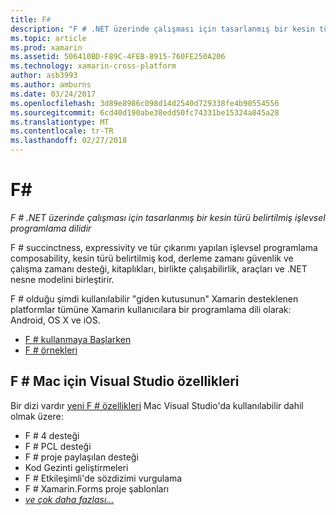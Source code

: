 ```yaml
---
title: F#
description: "F # .NET üzerinde çalışması için tasarlanmış bir kesin türü belirtilmiş işlevsel programlama dilidir"
ms.topic: article
ms.prod: xamarin
ms.assetid: 506410BD-F89C-4FEB-8915-760FE250A206
ms.technology: xamarin-cross-platform
author: asb3993
ms.author: amburns
ms.date: 03/24/2017
ms.openlocfilehash: 3d89e8986c098d14d2540d729338fe4b90554556
ms.sourcegitcommit: 6cd40d190abe38edd50fc74331be15324a845a28
ms.translationtype: MT
ms.contentlocale: tr-TR
ms.lasthandoff: 02/27/2018
---
```

# <a name="f35"></a>F&#35;

_F # .NET üzerinde çalışması için tasarlanmış bir kesin türü belirtilmiş işlevsel programlama dilidir_

F # succinctness, expressivity ve tür çıkarımı yapılan işlevsel programlama composability, kesin türü belirtilmiş kod, derleme zamanı güvenlik ve çalışma zamanı desteği, kitaplıkları, birlikte çalışabilirlik, araçları ve .NET nesne modelini birleştirir.

F # olduğu şimdi kullanılabilir "giden kutusunun" Xamarin desteklenen platformlar tümüne Xamarin kullanıcılara bir programlama dili olarak: Android, OS X ve iOS.

- [F # kullanmaya Başlarken](overview.md)
- [F # örnekleri](samples.md)

## <a name="f-features-in-visual-studio-for-mac"></a>F # Mac için Visual Studio özellikleri

Bir dizi vardır [yeni F # özellikleri](https://developer.xamarin.com/releases/studio/xamarin.studio_6.0/xamarin.studio_6.0/#F_Enhancements) Mac Visual Studio'da kullanılabilir dahil olmak üzere:

- F # 4 desteği
- F # PCL desteği
- F # proje paylaşılan desteği
- Kod Gezinti geliştirmeleri
- F # Etkileşimli'de sözdizimi vurgulama
- F # Xamarin.Forms proje şablonları
- [*ve çok daha fazlası...*](https://developer.xamarin.com/releases/studio/xamarin.studio_6.0/xamarin.studio_6.0/#F_Enhancements)

